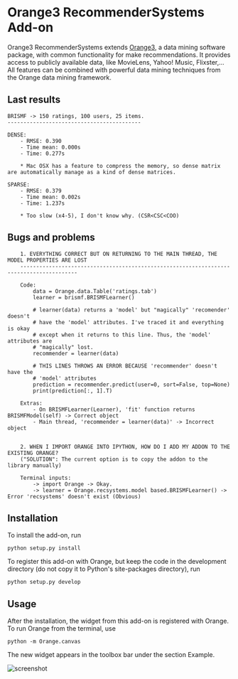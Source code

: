 Orange3 RecommenderSystems Add-on
======================

Orange3 RecommenderSystems extends [Orange3](http://orange.biolab.si), a data mining software
package, with common functionality for make recommendations. It provides access
to publicly available data, like MovieLens, Yahoo! Music, Flixster,... All features can be combined with powerful data mining techniques
from the Orange data mining framework.

Last results
------------

    BRISMF -> 150 ratings, 100 users, 25 items.
    ------------------------------------------
    
    DENSE:
        - RMSE: 0.390
        - Time mean: 0.000s
        - Time: 0.277s
        
        * Mac OSX has a feature to compress the memory, so dense matrix are automatically manage as a kind of dense matrices.
        
    SPARSE:
        - RMSE: 0.379
        - Time mean: 0.002s
        - Time: 1.237s
        
        * Too slow (x4-5), I don't know why. (CSR<CSC<COO)
    
Bugs and problems
-----------------
        
        
        1. EVERYTHING CORRECT BUT ON RETURNING TO THE MAIN THREAD, THE MODEL PROPERTIES ARE LOST
        ----------------------------------------------------------------------------------------
        
        Code:
            data = Orange.data.Table('ratings.tab')
            learner = brismf.BRISMFLearner()
            
            # learner(data) returns a 'model' but "magically" 'recomender' doesn't 
            # have the 'model' attributes. I've traced it and everything is okay
            # except when it returns to this line. Thus, the 'model' attributes are
            # "magically" lost.
            recommender = learner(data)
            
            # THIS LINES THROWS AN ERROR BECAUSE 'recommender' doesn't have the
            # 'model' attributes
            prediction = recommender.predict(user=0, sort=False, top=None)
            print(prediction[:, 1].T)
        
        Extras:
            - On BRISMFLearner(Learner), 'fit' function returns BRISMFModel(self) -> Correct object
            - Main thread, 'recommender = learner(data)' -> Incorrect object
        
        
        2. WHEN I IMPORT ORANGE INTO IPYTHON, HOW DO I ADD MY ADDON TO THE EXISTING ORANGE?
        ("SOLUTION": The current option is to copy the addon to the library manually)
        
        Terminal inputs:
            -> import Orange -> Okay.
            -> learner = Orange.recsystems.model based.BRISMFLearner() -> Error 'recsystems' doesn't exist (Obvious)
    
    
    

Installation
------------

To install the add-on, run

    python setup.py install

To register this add-on with Orange, but keep the code in the development directory (do not copy it to 
Python's site-packages directory), run

    python setup.py develop

Usage
-----

After the installation, the widget from this add-on is registered with Orange. To run Orange from the terminal,
use

    python -m Orange.canvas

The new widget appears in the toolbox bar under the section Example.

![screenshot](https://github.com/biolab/orange3-example-addon/blob/master/screenshot.png)
